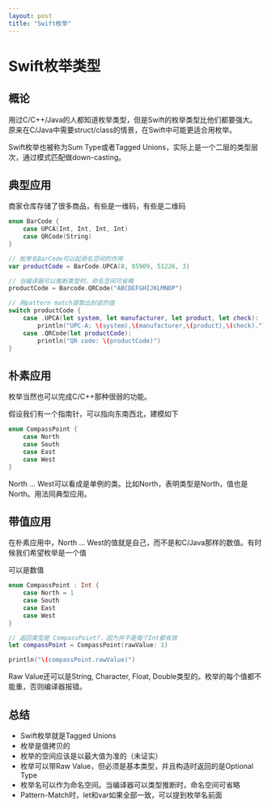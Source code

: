 ```yaml
---
layout: post
title: "Swift枚举"
---
```


# Swift枚举类型

## 概论

用过C/C++/Java的人都知道枚举类型，但是Swift的枚举类型比他们都要强大。原来在C/Java中需要struct/class的情景，在Swift中可能更适合用枚举。

Swift枚举也被称为Sum Type或者Tagged Unions，实际上是一个二层的类型层次，通过模式匹配做down-casting。

## 典型应用

商家仓库存储了很多商品，有些是一维码，有些是二维码

```swift
enum BarCode {
    case UPCA(Int, Int, Int, Int)
    case QRCode(String)
}

// 枚举名BarCode可以起命名空间的作用
var productCode = BarCode.UPCA(8, 85909, 51226, 3)

// 当编译器可以推断类型时，命名空间可省略
productCode = Barcode.QRCode("ABCDEFGHIJKLMNOP")

// 用pattern match提取出封装的值
switch productCode {
    case .UPCA(let system, let manufacturer, let product, let check):
        println("UPC-A: \(system),\(manufacturer,\(product),\(check).")
    case .QRCode(let productCode):
        println("QR code: \(productCode)")
}
```

## 朴素应用
枚举当然也可以完成C/C++那种很弱的功能。

假设我们有一个指南针，可以指向东南西北，建模如下

```swift
enum CompassPoint {
    case North
    case South
    case East
    case West
}
```
North ... West可以看成是单例的类。比如North，表明类型是North，值也是North。用法同典型应用。

## 带值应用
在朴素应用中，North ... West的值就是自己，而不是和C/Java那样的数值。有时候我们希望枚举是一个值

可以是数值

```swift
enum CompassPoint : Int {
    case North = 1
    case South
    case East
    case West
}

// 返回类型是 CompassPoint?，因为并不是每个Int都有效
let compassPoint = CompassPoint(rawValue: 1)

println("\(compassPoint.rawValue)")
```

Raw Value还可以是String, Character, Float, Double类型的。枚举的每个值都不能重，否则编译器报错。


## 总结

* Swift枚举就是Tagged Unions
* 枚举是值拷贝的
* 枚举的空间应该是以最大值为准的（未证实）
* 枚举可以带Raw Value，但必须是基本类型，并且构造时返回的是Optional Type
* 枚举名可以作为命名空间。当编译器可以类型推断时，命名空间可省略
* Pattern-Match时，let和var如果全部一致，可以提到枚举名前面
